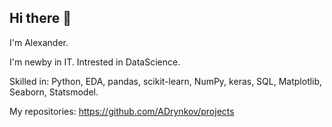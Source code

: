 ## Hi there 👋

I'm Alexander.
  
I'm newby in IT. Intrested in DataScience.  
  
Skilled in: Python, EDA, pandas, scikit-learn, NumPy, keras, SQL, Matplotlib, Seaborn, Statsmodel.  
  
My repositories: https://github.com/ADrynkov/projects

<!--
**ADrynkov/ADrynkov** is a ✨ _special_ ✨ repository because its `README.md` (this file) appears on your GitHub profile.

Here are some ideas to get you started:

- 🔭 I’m currently working on ...
- 🌱 I’m currently learning ...
- 👯 I’m looking to collaborate on ...
- 🤔 I’m looking for help with ...
- 💬 Ask me about ...
- 📫 How to reach me: ...
- 😄 Pronouns: ...
- ⚡ Fun fact: ...
-->
